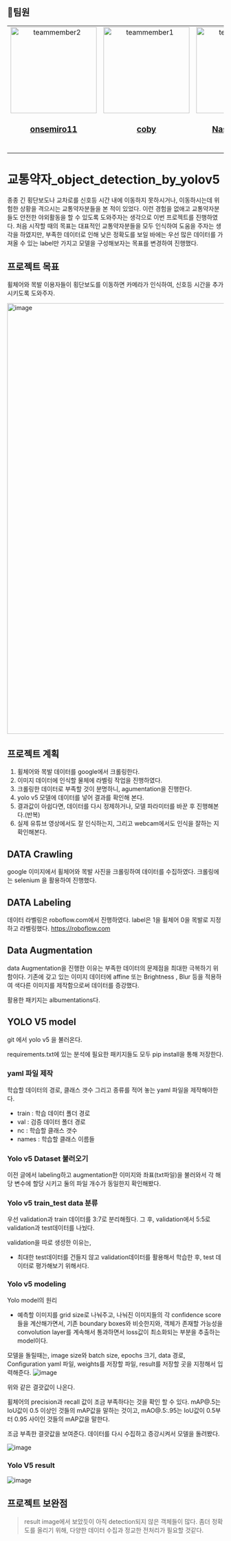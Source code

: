 ## :runner:팀원

<table>
  <tr>
    <td align="center"><a href="https://github.com/onsemiro11"><img src="https://avatars.githubusercontent.com/u/49609175?v=4" width="200px;" alt="teammember2"/><br /><h3><b><a href="https://github.com/onsemiro11">onsemiro11</b></h3></a><br /></td>
    <td align="center"><a href="https://github.com/ksun0401"><img src="https://avatars.githubusercontent.com/u/70461025?v=4" width="200px;" alt="teammember1"/><br /><h3><b><a href="https://github.com/ksun0401">coby</b></h3></a><br /></td>
    <td align="center"><a href="https://github.com/Naseungchae"><img src="https://avatars.githubusercontent.com/u/90239125?v=4" width="200px;" alt="teammember2"/><br /><h3><b><a href="https://github.com/Naseungchae">Naseungchae</b></h3></a><br /></td>
    <td align="center"><a href="https://github.com/YUL-git"><img src="https://avatars.githubusercontent.com/u/89930713?v=4" width="200px;" alt="teammember2"/><br /><h3><b><a href="https://github.com/YUL-git">YUL</b></h3></a><br /></td>
  </tr>
<table>


# 교통약자_object_detection_by_yolov5

종종 긴 횡단보도나 교차로를 신호등 시간 내에 이동하지 못하시거나, 이동하시는데 위험한 상황을 격으시는 교통약자분들을 본 적이 있었다. 이런 경험을 없애고 교통약자분들도 안전한 야외활동을 할 수 있도록 도와주자는 생각으로 이번 프로젝트를 진행하였다. 처음 시작할 때의 목표는 대표적인 교통약자분들을 모두 인식하여 도움을 주자는 생각을 하였지만, 부족한 데이터로 인해 낮은 정확도를 보일 바에는 우선 많은 데이터를 가져올 수 있는 label만 가지고 모델을 구성해보자는 목표를 변경하여 진행했다.

## 프로젝트 목표

휠체어와 목발 이용자들이 횡단보도를 이동하면 카메라가 인식하여, 신호등 시간을 추가시키도록 도와주자.

<img width="1000" alt="image" src="https://user-images.githubusercontent.com/49609175/228584460-17cd74f6-c752-48f4-8bbd-f1fdca67dd02.png">


## 프로젝트 계획

1. 휠체어와 목발 데이터를 google에서 크롤링한다.
2. 이미지 데이터에 인식할 물체에 라벨링 작업을 진행하였다.
3. 크롤링한 데이터로 부족할 것이 분명하니, agumentation을 진행한다.
4. yolo v5 모델에 데이터를 넣어 결과를 확인해 본다.
5. 결과값이 아쉽다면, 데이터를 다시 정제하거나, 모델 파라미터를 바꾼 후 진행해본다.(반복)
6. 실제 유튜브 영상에서도 잘 인식하는지, 그리고 webcam에서도 인식을 잘하는 지 확인해본다.

## DATA Crawling

google 이미지에서 휠체어와 목발 사진을 크롤링하여 데이터를 수집하였다.
크롤링에는 selenium 을 활용하여 진행했다.

## DATA Labeling

데이터 라벨링은 roboflow.com에서 진행하였다.
label은 1을 휠체어 0을 목발로 지정하고 라벨링했다.
https://roboflow.com

## Data Augmentation

data Augmentation을 진행한 이유는 부족한 데이터의 문제점을 최대한 극복하기 위함이다. 기존에 갖고 있는 이미지 데이터에 affine 또는 Brightness , Blur 등을 적용하여 색다른 이미지를 제작함으로써 데이터를 증강했다.
 
활용한 패키지는 albumentations다.

## YOLO V5 model

git 에서 yolo v5 을 불러온다.

requirements.txt에 있는 분석에 필요한 패키지들도 모두 pip install을 통해 저장한다.

### yaml 파일 제작

학습할 데이터의 경로, 클래스 갯수 그리고 종류를 적어 놓는 yaml 파일을 제작해야한다.
- train : 학습 데이터 폴더 경로
- val : 검증 데이터 폴더 경로
- nc : 학습할 클래스 갯수
- names : 학습할 클래스 이름들

### Yolo v5 Dataset 불러오기
이전 글에서 labeling하고 augmentation한 이미지와 좌표(txt파일)을 불러와서 각 해당 변수에 할당 시키고
둘의 파일 개수가 동일한지 확인해봤다.

### Yolo v5 train_test data 분류

우선 validation과 train 데이터를 3:7로 분리해줬다.
그 후, validation에서 5:5로 validation과 test데이터를 나눴다.
 
validation을 따로 생성한 이유는,
- 최대한 test데이터를 건들지 않고 validation데이터를 활용해서 학습한 후, test 데이터로 평가해보기 위해서다.

### Yolo v5 modeling

Yolo model의 원리
- 예측할 이미지를 grid size로 나눠주고, 나눠진 이미지들의 각 confidence score들을 계산해가면서,
기존 boundary boxes와 비슷한지와, 객체가 존재할 가능성을 convolution layer를 계속해서 통과하면서 loss값이 최소화되는 부분을 추출하는 model이다.
 
모델을 돌릴때는, image size와 batch size, epochs 크기, data 경로, Configuration yaml 파일, weights를 저장할 파일, result를 저장할 곳을 지정해서 입력해준다.
![image](https://user-images.githubusercontent.com/49609175/208351421-2697e55e-869b-4efb-bb20-b67865818310.png)

위와 같은 결괏값이 나온다.
 
휠체어의 precision과 recall 값이 조금 부족하다는 것을 확인 할 수 있다.
mAP@.5는 IoU값이 0.5 이상인 것들의 mAP값을 말하는 것이고,
mAO@.5:.95는 IoU값이 0.5부터 0.95 사이인 것들의 mAP값을 말한다.
 
조금 부족한 결괏값을 보여준다.
데이터를 다시 수집하고 증강시켜서 모델을 돌려봤다.

![image](https://user-images.githubusercontent.com/49609175/208351457-5e367a5b-24c4-4b47-8da5-45ba96ba2f6b.png)



### Yolo V5 result

![image](https://user-images.githubusercontent.com/49609175/208351109-19f0bbd1-edec-4861-9151-8807a9c661c4.jpeg)



## 프로젝트 보완점

> result image에서 보았듯이 아직 detection되지 않은 객체들이 많다. 좀더 정확도를 올리기 위해, 다양한 데이터 수집과 정교한 전처리가 필요할 것같다.
